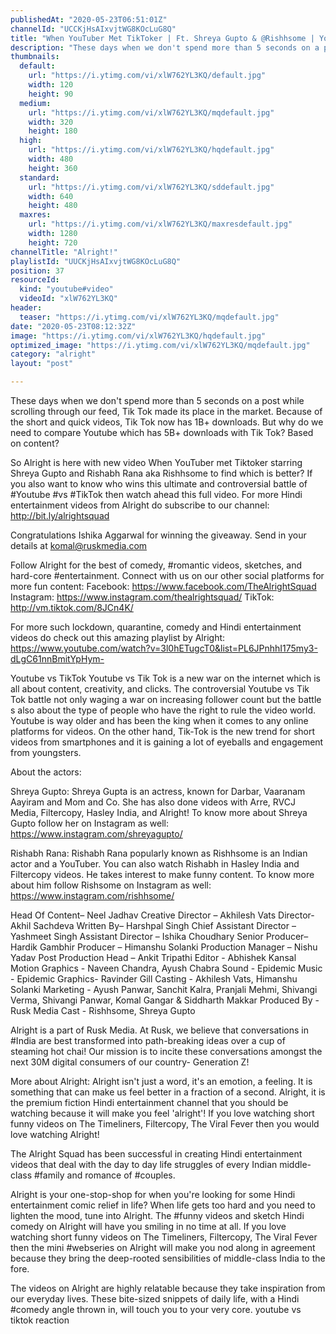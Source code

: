 ```yaml
---
publishedAt: "2020-05-23T06:51:01Z"
channelId: "UCCKjHsAIxvjtWG8KOcLuG8Q"
title: "When YouTuber Met TikToker | Ft. Shreya Gupto & @Rishhsome | YouTube vs TikTok"
description: "These days when we don't spend more than 5 seconds on a post while scrolling through our feed, Tik Tok made its place in the market. Because of the short and quick videos, Tik Tok now has 1B+ downloads. But why do we need to compare Youtube which has 5B+ downloads with Tik Tok? Based on content?\n\nSo Alright is here with new video When YouTuber met Tiktoker starring Shreya Gupto and Rishabh Rana aka Rishhsome to find which is better? If you also want to know who wins this ultimate and controversial battle of #Youtube #vs #TikTok then watch ahead this full video. For more Hindi entertainment videos from Alright do subscribe to our channel: http://bit.ly/alrightsquad\n\nCongratulations Ishika Aggarwal for winning the giveaway. Send in your details at komal@ruskmedia.com\n\nFollow Alright for the best of comedy, #romantic videos, sketches, and hard-core #entertainment. Connect with us on our other social platforms for more fun content: Facebook: https://www.facebook.com/TheAlrightSquad Instagram: https://www.instagram.com/thealrightsquad/ TikTok: http://vm.tiktok.com/8JCn4K/\n\nFor more such lockdown, quarantine, comedy and Hindi entertainment videos do check out this amazing playlist by Alright: https://www.youtube.com/watch?v=3l0hETugcT0&list=PL6JPnhhI175my3-dLgC61nnBmitYpHym-\n\nYoutube vs TikTok\nYoutube vs Tik Tok is a new war on the internet which is all about content, creativity, and clicks. The controversial Youtube vs Tik Tok battle not only waging a war on increasing follower count but the battle s also about the type of people who have the right to rule the video world. Youtube is way older and has been the king when it comes to any online platforms for videos. On the other hand, Tik-Tok is the new trend for short videos from smartphones and it is gaining a lot of eyeballs and engagement from youngsters.\n\nAbout the actors:\n\nShreya Gupto: Shreya Gupta is an actress, known for Darbar, Vaaranam Aayiram and Mom and Co. She has also done videos with Arre, RVCJ Media, Filtercopy, Hasley India, and Alright! To know more about Shreya Gupto follow her on Instagram as well: https://www.instagram.com/shreyagupto/\n\nRishabh Rana: Rishabh Rana popularly known as Rishhsome is an Indian actor and a YouTuber. You can also watch Rishabh in Hasley India and Filtercopy videos. He takes interest to make funny content. To know more about him follow Rishsome on Instagram as well: https://www.instagram.com/rishhsome/\n\nHead Of Content– Neel Jadhav\nCreative Director – Akhilesh Vats\nDirector- Akhil Sachdeva\nWritten By– Harshpal Singh\nChief Assistant Director – Yashmeet Singh\nAssistant Director – Ishika Choudhary\nSenior Producer– Hardik Gambhir\nProducer – Himanshu Solanki\nProduction Manager – Nishu Yadav\nPost Production Head – Ankit Tripathi\nEditor -  Abhishek Kansal\nMotion Graphics -  Naveen Chandra, Ayush Chabra\nSound - Epidemic\nMusic - Epidemic\nGraphics- Ravinder Gill\nCasting -  Akhilesh Vats, Himanshu Solanki\nMarketing -  Ayush Panwar, Sanchit Kalra, Pranjali Mehmi, Shivangi Verma, Shivangi Panwar, Komal Gangar & Siddharth Makkar\nProduced By - Rusk Media\nCast -  Rishhsome, Shreya Gupto\n\nAlright is a part of Rusk Media. At Rusk, we believe that conversations in #India are best transformed into path-breaking ideas over a cup of steaming hot chai! Our mission is to incite these conversations amongst the next 30M digital consumers of our country- Generation Z!\n\nMore about Alright: Alright isn't just a word, it's an emotion, a feeling. It is something that can make us feel better in a fraction of a second. Alright, it is the premium fiction Hindi entertainment channel that you should be watching because it will make you feel 'alright'! If you love watching short funny videos on The Timeliners, Filtercopy, The Viral Fever then you would love watching Alright!\n\nThe Alright Squad has been successful in creating Hindi entertainment videos that deal with the day to day life struggles of every Indian middle-class #family and romance of #couples. \n\nAlright is your one-stop-shop for when you're looking for some Hindi entertainment comic relief in life? When life gets too hard and you need to lighten the mood, tune into Alright. The #funny videos and sketch Hindi comedy on Alright will have you smiling in no time at all. If you love watching short funny videos on The Timeliners, Filtercopy, The Viral Fever then the mini #webseries on Alright will make you nod along in agreement because they bring the deep-rooted sensibilities of middle-class India to the fore.\n\nThe videos on Alright are highly relatable because they take inspiration from our everyday lives. These bite-sized snippets of daily life, with a Hindi #comedy angle thrown in, will touch you to your very core. youtube vs tiktok reaction"
thumbnails:
  default:
    url: "https://i.ytimg.com/vi/xlW762YL3KQ/default.jpg"
    width: 120
    height: 90
  medium:
    url: "https://i.ytimg.com/vi/xlW762YL3KQ/mqdefault.jpg"
    width: 320
    height: 180
  high:
    url: "https://i.ytimg.com/vi/xlW762YL3KQ/hqdefault.jpg"
    width: 480
    height: 360
  standard:
    url: "https://i.ytimg.com/vi/xlW762YL3KQ/sddefault.jpg"
    width: 640
    height: 480
  maxres:
    url: "https://i.ytimg.com/vi/xlW762YL3KQ/maxresdefault.jpg"
    width: 1280
    height: 720
channelTitle: "Alright!"
playlistId: "UUCKjHsAIxvjtWG8KOcLuG8Q"
position: 37
resourceId:
  kind: "youtube#video"
  videoId: "xlW762YL3KQ"
header:
  teaser: "https://i.ytimg.com/vi/xlW762YL3KQ/mqdefault.jpg"
date: "2020-05-23T08:12:32Z"
image: "https://i.ytimg.com/vi/xlW762YL3KQ/hqdefault.jpg"
optimized_image: "https://i.ytimg.com/vi/xlW762YL3KQ/mqdefault.jpg"
category: "alright"
layout: "post"

---
```

These days when we don't spend more than 5 seconds on a post while scrolling through our feed, Tik Tok made its place in the market. Because of the short and quick videos, Tik Tok now has 1B+ downloads. But why do we need to compare Youtube which has 5B+ downloads with Tik Tok? Based on content?

So Alright is here with new video When YouTuber met Tiktoker starring Shreya Gupto and Rishabh Rana aka Rishhsome to find which is better? If you also want to know who wins this ultimate and controversial battle of #Youtube #vs #TikTok then watch ahead this full video. For more Hindi entertainment videos from Alright do subscribe to our channel: http://bit.ly/alrightsquad

Congratulations Ishika Aggarwal for winning the giveaway. Send in your details at komal@ruskmedia.com

Follow Alright for the best of comedy, #romantic videos, sketches, and hard-core #entertainment. Connect with us on our other social platforms for more fun content: Facebook: https://www.facebook.com/TheAlrightSquad Instagram: https://www.instagram.com/thealrightsquad/ TikTok: http://vm.tiktok.com/8JCn4K/

For more such lockdown, quarantine, comedy and Hindi entertainment videos do check out this amazing playlist by Alright: https://www.youtube.com/watch?v=3l0hETugcT0&list=PL6JPnhhI175my3-dLgC61nnBmitYpHym-

Youtube vs TikTok
Youtube vs Tik Tok is a new war on the internet which is all about content, creativity, and clicks. The controversial Youtube vs Tik Tok battle not only waging a war on increasing follower count but the battle s also about the type of people who have the right to rule the video world. Youtube is way older and has been the king when it comes to any online platforms for videos. On the other hand, Tik-Tok is the new trend for short videos from smartphones and it is gaining a lot of eyeballs and engagement from youngsters.

About the actors:

Shreya Gupto: Shreya Gupta is an actress, known for Darbar, Vaaranam Aayiram and Mom and Co. She has also done videos with Arre, RVCJ Media, Filtercopy, Hasley India, and Alright! To know more about Shreya Gupto follow her on Instagram as well: https://www.instagram.com/shreyagupto/

Rishabh Rana: Rishabh Rana popularly known as Rishhsome is an Indian actor and a YouTuber. You can also watch Rishabh in Hasley India and Filtercopy videos. He takes interest to make funny content. To know more about him follow Rishsome on Instagram as well: https://www.instagram.com/rishhsome/

Head Of Content– Neel Jadhav
Creative Director – Akhilesh Vats
Director- Akhil Sachdeva
Written By– Harshpal Singh
Chief Assistant Director – Yashmeet Singh
Assistant Director – Ishika Choudhary
Senior Producer– Hardik Gambhir
Producer – Himanshu Solanki
Production Manager – Nishu Yadav
Post Production Head – Ankit Tripathi
Editor -  Abhishek Kansal
Motion Graphics -  Naveen Chandra, Ayush Chabra
Sound - Epidemic
Music - Epidemic
Graphics- Ravinder Gill
Casting -  Akhilesh Vats, Himanshu Solanki
Marketing -  Ayush Panwar, Sanchit Kalra, Pranjali Mehmi, Shivangi Verma, Shivangi Panwar, Komal Gangar & Siddharth Makkar
Produced By - Rusk Media
Cast -  Rishhsome, Shreya Gupto

Alright is a part of Rusk Media. At Rusk, we believe that conversations in #India are best transformed into path-breaking ideas over a cup of steaming hot chai! Our mission is to incite these conversations amongst the next 30M digital consumers of our country- Generation Z!

More about Alright: Alright isn't just a word, it's an emotion, a feeling. It is something that can make us feel better in a fraction of a second. Alright, it is the premium fiction Hindi entertainment channel that you should be watching because it will make you feel 'alright'! If you love watching short funny videos on The Timeliners, Filtercopy, The Viral Fever then you would love watching Alright!

The Alright Squad has been successful in creating Hindi entertainment videos that deal with the day to day life struggles of every Indian middle-class #family and romance of #couples. 

Alright is your one-stop-shop for when you're looking for some Hindi entertainment comic relief in life? When life gets too hard and you need to lighten the mood, tune into Alright. The #funny videos and sketch Hindi comedy on Alright will have you smiling in no time at all. If you love watching short funny videos on The Timeliners, Filtercopy, The Viral Fever then the mini #webseries on Alright will make you nod along in agreement because they bring the deep-rooted sensibilities of middle-class India to the fore.

The videos on Alright are highly relatable because they take inspiration from our everyday lives. These bite-sized snippets of daily life, with a Hindi #comedy angle thrown in, will touch you to your very core. youtube vs tiktok reaction